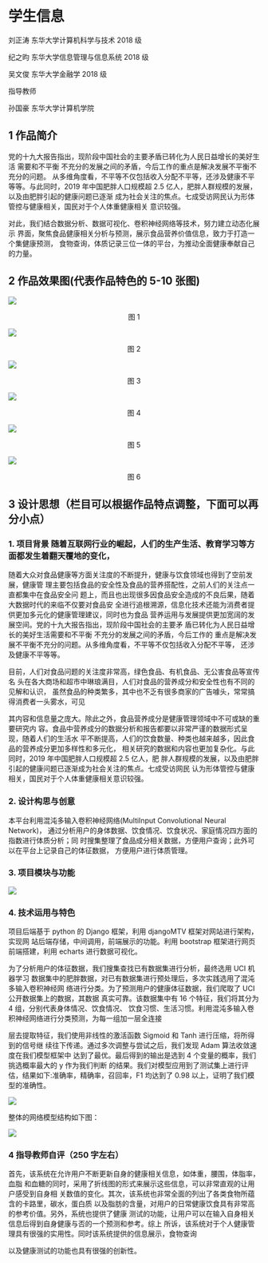 # 学生信息 

刘正涛  东华大学计算机科学与技术 2018 级 

纪之昀  东华大学信息管理与信息系统  2018 级          

吴文俊  东华大学金融学  2018 级 

指导教师 

孙国豪  东华大学计算机学院

## 1   作品简介 

党的十九大报告指出，现阶段中国社会的主要矛盾已转化为人民日益增长的美好生活 需要和不平衡  不充分的发展之间的矛盾，今后工作的重点是解决发展不平衡不充分的问题。 从多维角度看，不平等不仅包括收入分配不平等，还涉及健康不平等等。与此同时，2019 年中国肥胖人口规模超 2.5 亿人，肥胖人群规模的发展，以及由肥胖引起的健康问题已逐渐 成为社会关注的焦点。七成受访网民认为形体管控与健康相关，国民对于个人体重健康相关 意识较强。

对此，我们结合数据分析、数据可视化、卷积神经网络等技术，努力建立动态化展示 界面，聚焦食品健康相关分析与预测，展示食品营养价值信息，致力于打造一个集健康预测， 食物查询，体质记录三位一体的平台，为推动全面健康奉献自己的力量。

## 2   作品效果图(代表作品特色的 5-10 张图) 

![](https://github.com/June24-Wu/Project_in_DHU/blob/master/2021%20Computer%20Application%20Ability%20Competition/IMG/Picture_1.png)

<center> 图 1 </center>

![](https://github.com/June24-Wu/Project_in_DHU/blob/master/2021%20Computer%20Application%20Ability%20Competition/IMG/Picture_2.png)

<center> 图 2 </center>

![](https://github.com/June24-Wu/Project_in_DHU/blob/master/2021%20Computer%20Application%20Ability%20Competition/IMG/Picture_3.png)

<center> 图 3 </center>

![](https://github.com/June24-Wu/Project_in_DHU/blob/master/2021%20Computer%20Application%20Ability%20Competition/IMG/Picture_4.png)

<center> 图 4 </center>

![](https://github.com/June24-Wu/Project_in_DHU/blob/master/2021%20Computer%20Application%20Ability%20Competition/IMG/Picture_5.png)

<center> 图 5 </center>

![](https://github.com/June24-Wu/Project_in_DHU/blob/master/2021%20Computer%20Application%20Ability%20Competition/IMG/Picture_6.png)

<center> 图 6 </center>

## 3   设计思想（栏目可以根据作品特点调整，下面可以再分小点）

### 1. 项目背景 随着互联网行业的崛起，人们的生产生活、教育学习等方面都发生着翻天覆地的变化，

随着大众对食品健康等方面关注度的不断提升，健康与饮食领域也得到了空前发展，健康管 理主要包括食品的安全性及食品的营养搭配性，之前人们的关注点一直都集中在食品安全问 题上，而且也出现很多因食品安全造成的不良后果，随着大数据时代的来临不仅要对食品安 全进行追根溯源，信息化技术还能为消费者提供更加多元化的健康管理建议，同时也为食品 营养运用与发展提供更加宽阔的发展空间。党的十九大报告指出，现阶段中国社会的主要矛 盾已转化为人民日益增长的美好生活需要和不平衡  不充分的发展之间的矛盾，今后工作的 重点是解决发  展不平衡不充分的问题。从多维角度看，不平等不仅包括收入分配不平等， 还涉及健康不平等等。

目前，人们对食品问题的关注度非常高，绿色食品、有机食品、无公害食品等宣传名 头在各大商场和超市中琳琅满目，人们对食品的营养成分和安全性也有不同的见解和认识， 虽然食品的种类繁多，其中也不乏有很多商家的广告噱头，常常搞得消费者一头雾水，可见

其内容和信息量之庞大。除此之外，食品营养成分是健康管理领域中不可或缺的重要研究内 容。食品中营养成分的数据分析和报告都要以非常严谨的数据形式呈现，随着人们的生活水 平不断提高，人们的饮食数量、种类也越来越多，因此食品的营养成分更加多样性和多元化， 相关研究的数据和内容也更加复杂化。与此同时，2019 年中国肥胖人口规模超 2.5 亿人，肥 胖人群规模的发展，以及由肥胖引起的健康问题已逐渐成为社会关注的焦点。七成受访网民 认为形体管控与健康相关，国民对于个人体重健康相关意识较强。

### 2. 设计构思与创意 

本平台利用混沌多输入卷积神经网络(MultiInput Convolutional Neural Network)， 通过分析用户的身体数据、饮食情况、饮食状况、家庭情况四方面的指数进行体质分析；同 时搜集整理了食品成分相关数据，方便用户查询；此外可以在平台上记录自己的体征数据， 方便用户进行体质管理。

### 3. 项目模块与功能 

![](https://github.com/June24-Wu/Project_in_DHU/blob/master/2021%20Computer%20Application%20Ability%20Competition/IMG/Picture_7.png)

### 4. 技术运用与特色 

项目后端基于 python 的 Django 框架，利用 djangoMTV 框架对网站进行架构，实现网 站后端存储，中间调用，前端展示的功能。利用 bootstrap 框架进行网页前端搭建，利用 echarts 进行数据可视化。

为了分析用户的体征数据，我们搜集查找已有数据集进行分析，最终选用 UCI 机器学习 数据集中的肥胖数据，对已有数据集进行预处理后，多次实践选用了混沌多输入卷积神经网 络进行分类。为了预测用户的健康体征数据，我们爬取了 UCI 公开数据集上的数据，其数据 真实可靠。该数据集中有 16 个特征，我们将其分为 4 组，分别代表身体情况、饮食情况、 饮食习惯、生活习惯。利用混沌多输入卷积神经网络进行分类预测，为每一组加一层全连接

层去提取特征，我们使用非线性的激活函数 Sigmoid 和 Tanh 进行压缩，将所得到的信号继 续往下传递。通过多次调整与尝试之后，我们发现 Adam  算法收敛速度在我们模型框架中 达到了最优。最后得到的输出是选到 4 个变量的概率，我们挑选概率最大的 y 作为我们判断 的结果。我们对模型应用到了测试集上进行评估，结果如下:准确率，精确率，召回率，F1 均达到了 0.98 以上，证明了我们模型的准确性。

![](https://github.com/June24-Wu/Project_in_DHU/blob/master/2021%20Computer%20Application%20Ability%20Competition/IMG/Picture_8.png)

整体的网络模型结构如下图：

![](https://github.com/June24-Wu/Project_in_DHU/blob/master/2021%20Computer%20Application%20Ability%20Competition/IMG/Picture_9.png)

### 4   指导教师自评（250 字左右） 

首先，该系统在允许用户不断更新自身的健康相关信息，如体重，腰围，体脂率，血脂 和血糖的同时，采用了折线图的形式来展示这些信息，可以非常直观的让用户感受到自身相 关数值的变化。其次，该系统也非常全面的列出了各类食物所蕴含的卡路里，碳水，蛋白质 以及脂肪的含量，对用户的日常健康饮食具有非常高的参考价值。另外，系统也提供了健康 测试的功能，让用户可以在输入自身相关信息后得到自身健康与否的一个预测和参考。综上 所诉，该系统对于个人健康管理具有很强的实用性。同时该系统提供的信息展示，食物查询

以及健康测试的功能也具有很强的创新性。
